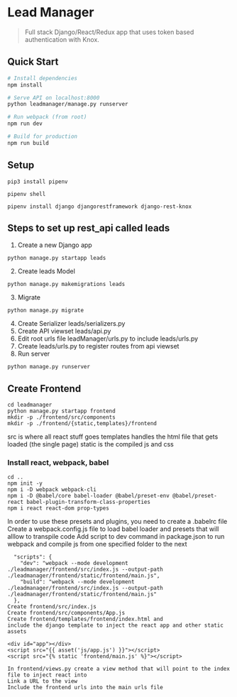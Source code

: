 # Lead Manager

> Full stack Django/React/Redux app that uses token based authentication with Knox.

## Quick Start

```bash
# Install dependencies
npm install

# Serve API on localhost:8000
python leadmanager/manage.py runserver

# Run webpack (from root)
npm run dev

# Build for production
npm run build
```


## Setup
```
pip3 install pipenv
```
```
pipenv shell
```
```
pipenv install django djangorestframework django-rest-knox
```


## Steps to set up rest_api called leads
1. Create a new Django app 
```
python manage.py startapp leads
```
2.  Create leads Model
```
python manage.py makemigrations leads
```
3. Migrate
```
python manage.py migrate
```
4. Create Serializer leads/serializers.py
5. Create API viewset leads/api.py
6. Edit root urls file leadManager/urls.py to include leads/urls.py
7. Create leads/urls.py to register routes from api viewset
8. Run server
```
python manage.py runserver
```

## Create Frontend
```
cd leadmanager
python manage.py startapp frontend
mkdir -p ./frontend/src/components
mkdir -p ./frontend/{static,templates}/frontend
```
src is where all react stuff goes
templates handles the html file that gets loaded (the single page)
static is the compiled js and css
### Install react, webpack, babel
```
cd ..
npm init -y
npm i -D webpack webpack-cli
npm i -D @babel/core babel-loader @babel/preset-env @babel/preset-react babel-plugin-transform-class-properties
npm i react react-dom prop-types
```
In order to use these presets and plugins, you need to create a .babelrc file
Create a webpack.config.js file to load babel loader and presets that will alllow to transpile code
Add script to dev command in package.json to run webpack and compile js from one specified folder to the next
```
  "scripts": {
    "dev": "webpack --mode development ./leadmanager/frontend/src/index.js --output-path ./leadmanager/frontend/static/frontend/main.js",
    "build": "webpack --mode development ./leadmanager/frontend/src/index.js --output-path ./leadmanager/frontend/static/frontend/main.js"
  },
Create frontend/src/index.js
Create frontend/src/components/App.js
Create frontend/templates/frontend/index.html and
include the django template to inject the react app and other static assets
```
    <div id="app"></div>
    <script src="{{ asset('js/app.js') }}"></script>
    <script src="{% static 'frontend/main.js' %}"></script>
```
In frontend/views.py create a view method that will point to the index file to inject react into
Link a URL to the view
Include the frontend urls into the main urls file